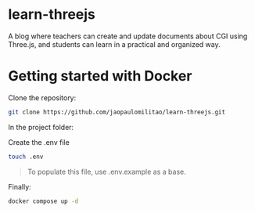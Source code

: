 # learn-threejs
A blog where teachers can create and update documents about CGI using Three.js, and students can learn in a practical and organized way.

# Getting started with Docker

Clone the repository:

```bash
git clone https://github.com/jaopaulomilitao/learn-threejs.git
```

In the project folder:

Create the .env file

 ```bash
touch .env
```

> To populate this file, use .env.example as a base.

Finally:

```bash
docker compose up -d
```
> 